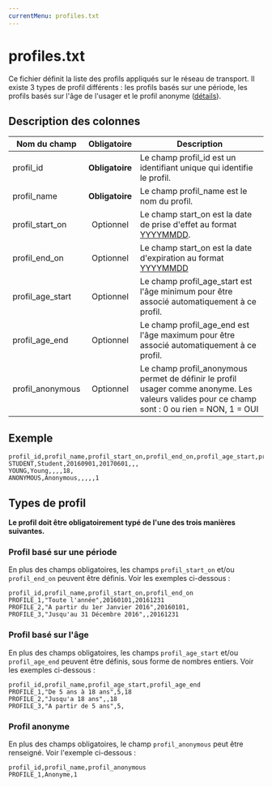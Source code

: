 ```yaml
---
currentMenu: profiles.txt
---
```


# profiles.txt

Ce fichier définit la liste des profils appliqués sur le réseau de transport. Il existe 3 types de profil différents : les profils basés sur une période, les profils basés sur l'âge de l'usager et le profil anonyme ([détails](#types-de-profil)).

## Description des colonnes

| Nom du champ      |  Obligatoire    |  Description |
|------------------|:------------:|----------|
| profil_id       | **Obligatoire** | Le champ profil_id est un identifiant unique qui identifie le profil. |  
| profil_name      | **Obligatoire** | Le champ profil_name est le nom du profil. |
| profil_start_on  |  Optionnel    | Le champ start_on est la date de prise d'effet au format [YYYYMMDD](types.html#Dates). |
| profil_end_on    |  Optionnel    | Le champ start_on est la date d'expiration au format [YYYYMMDD](types.html#Dates) |
| profil_age_start |  Optionnel    | Le champ profil_age_start est l'âge minimum pour être associé automatiquement à ce profil. |
| profil_age_end   |  Optionnel    | Le champ profil_age_end est l'âge maximum pour être associé automatiquement à ce profil. |
| profil_anonymous |  Optionnel    | Le champ profil_anonymous permet de définir le profil usager comme anonyme. Les valeurs valides pour ce champ sont : 0 ou rien = NON, 1 = OUI |

## Exemple
```
profil_id,profil_name,profil_start_on,profil_end_on,profil_age_start,profil_age_end,profil_anonymous
STUDENT,Student,20160901,20170601,,,
YOUNG,Young,,,,18,
ANONYMOUS,Anonymous,,,,,1
```

## Types de profil

__Le profil doit être obligatoirement typé de l'une des trois manières suivantes.__

### Profil basé sur une période

En plus des champs obligatoires, les champs `profil_start_on` et/ou `profil_end_on` peuvent être définis. Voir les exemples ci-dessous :  

```
profil_id,profil_name,profil_start_on,profil_end_on
PROFILE_1,"Toute l'année",20160101,20161231
PROFILE_2,"A partir du 1er Janvier 2016",20160101,
PROFILE_3,"Jusqu'au 31 Décembre 2016",,20161231
```

### Profil basé sur l'âge

En plus des champs obligatoires, les champs `profil_age_start` et/ou `profil_age_end` peuvent être définis, sous forme de nombres entiers. Voir les exemples ci-dessous :  

```
profil_id,profil_name,profil_age_start,profil_age_end
PROFILE_1,"De 5 ans à 18 ans",5,18
PROFILE_2,"Jusqu'a 18 ans",,18
PROFILE_3,"A partir de 5 ans",5,
```

### Profil anonyme

En plus des champs obligatoires, le champ `profil_anonymous` peut être renseigné. Voir l'exemple ci-dessous :  

```
profil_id,profil_name,profil_anonymous
PROFILE_1,Anonyme,1
```
